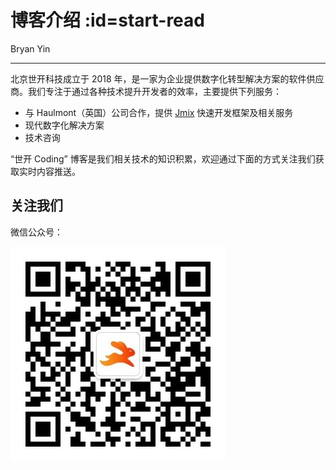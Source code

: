 # 博客介绍 :id=start-read

<p class="author">Bryan Yin</p>
<hr/>
北京世开科技成立于 2018 年，是一家为企业提供数字化转型解决方案的软件供应商。我们专注于通过各种技术提升开发者的效率，主要提供下列服务：

- 与 Haulmont（英国）公司合作，提供 [Jmix](https://www.jmix.cn) 快速开发框架及相关服务
- 现代数字化解决方案
- 技术咨询

<p class="sk-blue">“世开 Coding” 博客是我们相关技术的知识积累，欢迎通过下面的方式关注我们获取实时内容推送。</p>

## 关注我们

微信公众号：

![ABMcode QR code](_media/abmcode_qrcode.jpg ":class=qr-code")
